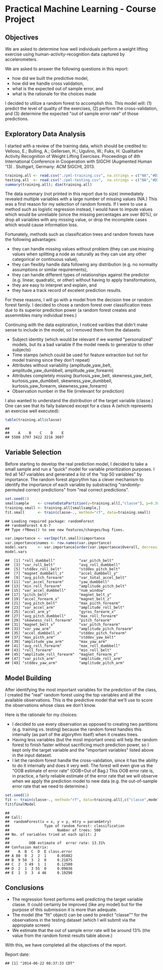 

Practical Machine Learning - Course Project
===========================================

## Objectives

We are asked to determine how well individuals perform a weight lifting exercise using human-activity-recognition data captured by accelerometers. 

We are asked to answer the following questions in this report:
- how did we built the predictive model,
- how did we handle cross validation,
- what is the expected out of sample error, and 
- what is the rationale for the choices made

I decided to utilize a random forest to accomplish this.  This model will: (1) predict the level of quality of the exercises, (2) perform the cross-validation, and (3) determine the expected "out of sample error rate" of those predictions. 

## Exploratory Data Analysis

I started with a review of the training data, which should be credited to: Velloso, E.; Bulling, A.; Gellersen, H.; Ugulino, W.; Fuks, H. Qualitative Activity Recognition of Weight Lifting Exercises. Proceedings of 4th International Conference in Cooperation with SIGCHI (Augmented Human '13) . Stuttgart, Germany: ACM SIGCHI, 2013.


```r
training.all <- read.csv("./pml-training.csv", na.strings = c("NA","#DIV/0!"))
testing.all  <- read.csv("./pml-testing.csv",  na.strings = c("NA","#DIV/0!"))
summary(training.all); dim(training.all)
```

The data summary (not printed in this report due to size) immediately revealed multiple variables with a large number of missing values (NA.)  This was a first reason for my selection of random forests. If I were to use a method such as logistic regression instead, I would have to impute values which would be unreliable (since the missing percentages are over 80%), or drop all variables with any missing value, or drop the incomplete cases which would cause information loss.  

Fortunately, methods such as classification trees and random forests have the following advantages:
- they can handle missing values without problem (they can use missing values when splitting a node as naturally as they can use any other categorical or continuous value), 
- they can flexibly handle data following any distribution (e.g. no normality assumptions or similar requirements), 
- they can handle different types of relationships against the predictor (e.g. linear, quadratic, or other) without having to apply transformations, 
- they are easy to interpret and explain, and 
- they have a track record of excelent prediction results.  

For these reasons, I will go with a model from the decision tree or random forest family. I decided to chose a random forest over classification trees due to its superior prediction power (a random forest creates and assemmbles many individual trees.) 

Continuing with the data exploration, I noticed varibles that didn't make sense to include in the model, so I removed them from the datasets:
- Subject identity (which would be relevant if we wanted "personalized" models, but its a bad variable if the model needs to generalize to other subjects)
- Time stamps (which could be used for feature extraction but not for model training since they don't repeat)
- Attributes without variability (amplitude_yaw_belt, amplitude_yaw_dumbbell, amplitude_yaw_forearm)
- Attributes completely missing (kurtosis_yaw_belt, skewness_yaw_belt, kurtosis_yaw_dumbbell, skewness_yaw_dumbbell, kurtosis_yaw_forearm, skewness_yaw_forearm)
- Observation number in the file (irrelevant for prediction)




I also wanted to understand the distribution of the target variable (classe.)  One can see that its faily balanced except for a class A (which represents an exercise well executed):


```r
table(training.all$classe)
```

```
## 
##    A    B    C    D    E 
## 5580 3797 3422 3216 3607
```


## Variable Selection

Before starting to develop the real prediction model, I decided to take a small sample and run a "quick" model for variable prioritization purposes. I fed all 147 variables and generated a list of the "top 50 variables" by  importance. The random forest algorythm has a clever mechanism to identify the importance of each variable by substracting "randomly-permuted correct predictions" from "real correct predictions".



```r
set.seed(1)
smallsample    <- createDataPartition(y=training.all[,"classe"], p=0.30, list=FALSE)
training.small <- training.all[smallsample,]
fit.small      <- train(classe~., method="rf", data=training.small)
```

```
## Loading required package: randomForest
## randomForest 4.6-7
## Type rfNews() to see new features/changes/bug fixes.
```

```r
var.importance <- varImp(fit.small)$importance
var.importance$names <- row.names(var.importance)
model.vars     <- var.importance[order(var.importance$Overall, decreasing=TRUE),"names"][1:50]
model.vars
```

```
##  [1] "roll_dumbbell"           "var_pitch_belt"         
##  [3] "var_roll_belt"           "avg_roll_dumbbell"      
##  [5] "stddev_roll_belt"        "stddev_pitch_belt"      
##  [7] "magnet_dumbbell_z"       "accel_dumbbell_y"       
##  [9] "avg_pitch_forearm"       "var_total_accel_belt"   
## [11] "var_accel_forearm"       "yaw_dumbbell"           
## [13] "min_roll_forearm"        "amplitude_pitch_belt"   
## [15] "var_accel_dumbbell"      "num_window"             
## [17] "pitch_belt"              "magnet_belt_y"          
## [19] "accel_forearm_x"         "magnet_belt_z"          
## [21] "avg_pitch_belt"          "max_picth_forearm"      
## [23] "var_accel_arm"           "amplitude_roll_belt"    
## [25] "accel_arm_y"             "gyros_forearm_x"        
## [27] "avg_pitch_dumbbell"      "max_roll_forearm"       
## [29] "skewness_roll_forearm"   "pitch_forearm"          
## [31] "magnet_belt_x"           "var_pitch_forearm"      
## [33] "var_yaw_arm"             "amplitude_pitch_forearm"
## [35] "accel_dumbbell_x"        "stddev_pitch_forearm"   
## [37] "max_picth_arm"           "stddev_yaw_belt"        
## [39] "amplitude_yaw_arm"       "max_yaw_arm"            
## [41] "avg_roll_forearm"        "max_roll_dumbbell"      
## [43] "roll_forearm"            "min_roll_belt"          
## [45] "amplitude_roll_forearm"  "magnet_forearm_z"       
## [47] "var_pitch_arm"           "amplitude_roll_arm"     
## [49] "stddev_yaw_arm"          "amplitude_pitch_arm"
```


## Model Building

After identifying the most important variables for the prediction of the class, I created the "real" random forest using the top variables and all the available observations. This is the predictive model that we'll use to score the observations whose class we don't know.

Here is the rationale for my choices: 
- I decided to use every observation as opposed to creating two partitions (e.g. training vs. testing) because the random forest handles this internally (as part of the algorythm itself) when it creates trees.
- Having less variables (but the most important ones) will help the random forest to finish faster without sacrificing much prediction power, so I kept only the target variable and the "important variables" listed above in the input dataset. 
- I let the random forest handle the cross-validation, since it has the ability to do it internally and does it very well. The forest will even give us the "OOB estimate of  error rate" (OOB=Out of Bag.)  This OOB error rate is, in practice, a fairly reliable estimate of the error rate that we will observe when we apply the prediction model to new data (e.g. the out-of-sample error rate that we need to determine.)


```r
set.seed(1)
fit <- train(classe~., method="rf", data=training.all[,c("classe",model.vars)])
fit$finalModel
```

```
## 
## Call:
##  randomForest(x = x, y = y, mtry = param$mtry) 
##                Type of random forest: classification
##                      Number of trees: 500
## No. of variables tried at each split: 2
## 
##         OOB estimate of  error rate: 13.31%
## Confusion matrix:
##    A  B  C  D  E class.error
## A 80  0  2  2  1     0.05882
## B  9 50  3  2  0     0.21875
## C  2  3 49  1  1     0.12500
## D  2  1  3 55  0     0.09836
## E  1  3  3  4 46     0.19298
```





## Conclusions

- The regression forest performs well predicting the target variable classe. It could certainly be improved (like any model) but for the purpose of this submission it is more than adequate.  
- The model (the "fit" object) can be used to predict "classe"" for the observations in the testing dataset (which I will submit via the appropiate screen) 
- We estimate that the out of sample error rate will be around 13% (the value from the random forest results table above.)

With this, we have completed all the objectives of the report.  


Report date:

```
## [1] "2014-06-22 08:37:33 CDT"
```
